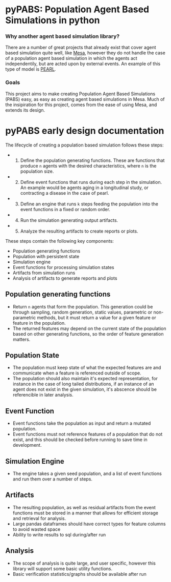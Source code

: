 # pyPABS: Population Agent Based Simulations in python

### Why another agent based simulation library?
There are a number of great projects that already exist that cover agent based simulation quite well, like [Mesa](https://github.com/projectmesa/mesa?tab=readme-ov-file), however they do not handle the case of a population agent based simulation in which the agents act independentily, but are acted upon by external events. An example of this type of model is [PEARL](https://github.com/PearlHivModelingTeam/comorbidityPaper).

### Goals
This project aims to make creating Population Agent Based Simulations (PABS) easy, as easy as creating agent based simulations in Mesa. Much of the insipiration for this project, comes from the ease of using Mesa, and extends its design.

# pyPABS early design documentation
The lifecycle of creating a population based simulation follows these steps:
- 1) Define the population generating functions. These are functions that produce `n` agents with the desired characteristics, where `n` is the population size.
- 2) Define event functions that runs during each step in the simulation. An example would be agents aging in a longitudinal study, or contracting a disease in the case of pearl.
- 3) Define an engine that runs `k` steps feeding the population into the event functions in a fixed or random order.
- 4) Run the simulation generating output artifacts.
- 5) Analyze the resulting artifacts to create reports or plots.

These steps contain the following key components:
- Population generating functions
- Population with persistent state
- Simulation engine
- Event functions for processing simulation states
- Artifacts from simulation runs
- Analysis of artifacts to generate reports and plots

## Population generating functions
- Return `n` agents that form the population. This generation could be through sampling, random generation, static values, parametric or non-parametric methods, but it must return a value for a given feature or feature in the population.
- The returned features may depend on the current state of the population based on other generating functions, so the order of feature generation matters.
## Population State
- The population must keep state of what the expected features are and communicate when a feature is referenced outside of scope.
- The population should also maintain it's expected representation, for instance in the case of long tailed distributions, if an instance of an agent does not exist in the given simulation, it's abscence should be referencible in later analysis.
## Event Function
- Event functions take the population as input and return a mutated population.
- Event functions must not reference features of a population that do not exist, and this should be checked before running to save time in development.
## Simulation Engine
- The engine takes a given seed population, and a list of event functions and run them over a number of steps.
## Artifacts
- The resulting population, as well as residual artifacts from the event functions must be stored in a manner that allows for efficient storage and retrieval for analysis.
- Large pandas dataframes should have correct types for feature columns to avoid wasted space
- Ability to write results to sql during/after run
## Analysis
- The scope of analysis is quite large, and user specific, however this library will support some basic utility functions.
- Basic verification statistics/graphs should be available after run
